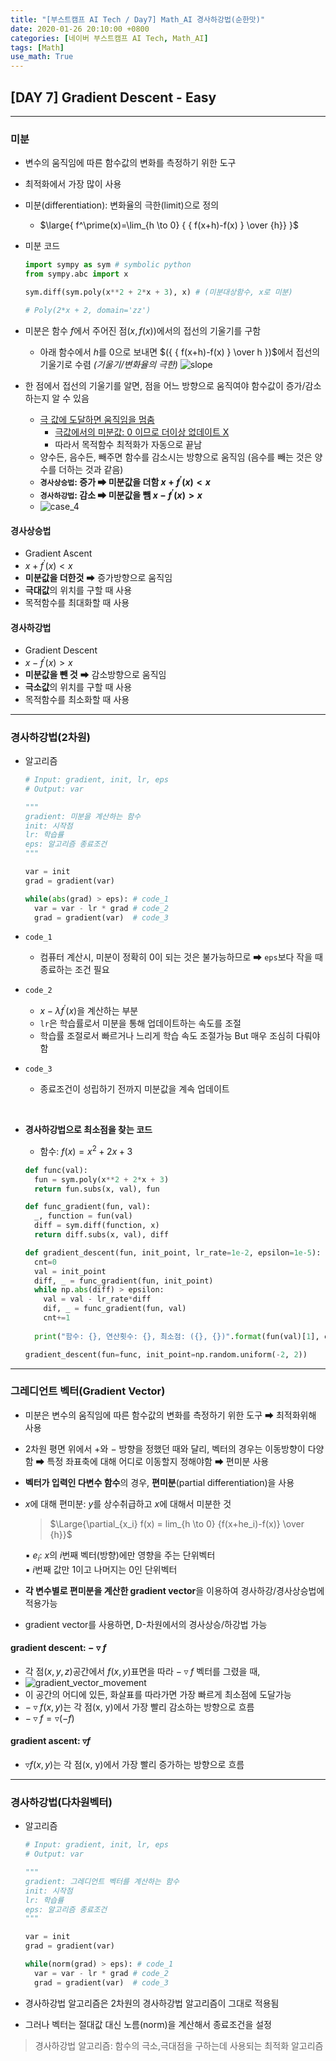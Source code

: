```yaml
---
title: "[부스트캠프 AI Tech / Day7] Math_AI 경사하강법(순한맛)"
date: 2020-01-26 20:10:00 +0800
categories: [네이버 부스트캠프 AI Tech, Math_AI]
tags: [Math]
use_math: True
---
```



## **[DAY 7] Gradient Descent - Easy**

---

### **미분**

- 변수의 움직임에 따른 함수값의 변화를 측정하기 위한 도구
- 최적화에서 가장 많이 사용
- 미분(differentiation): 변화율의 극한(limit)으로 정의
  - $\large{ f^\prime(x)=\lim_{h \to 0} { { f(x+h)-f(x) } \over {h}} }$
- 미분 코드
  
  ```python
  import sympy as sym # symbolic python
  from sympy.abc import x

  sym.diff(sym.poly(x**2 + 2*x + 3), x) # (미분대상함수, x로 미분)

  # Poly(2*x + 2, domain='zz')
  ```

- 미분은 함수 $f$에서 주어진 점$(x, f(x))$에서의 접선의 기울기를 구함
  - 아래 함수에서 $h$를 $0$으로 보내면 $({ { f(x+h)-f(x) } \over h })$에서 접선의 기울기로 수렴 *(기울기/변화율의 극한)*
  ![slope](/assets/img/sources/2021-01-27-01-08-40.png)
- 한 점에서 접선의 기울기를 알면, 점을 어느 방향으로 움직여야 함수값이 증가/감소하는지 알 수 있음
  - <u>극 값에 도달하면 움직임을 멈춤</u>
    - <u>극값에서의 미분값: $0$ 이므로 더이상 없데이트 X</u>
    - 따라서 목적함수 최적화가 자동으로 끝남
  - 양수든, 음수든, 빼주면 함수를 감소시는 방향으로 움직임 (음수를 빼는 것은 양수를 더하는 것과 같음)
  - **`경사상승법`: 증가 ➡ 미분값을 더함 $x+f^\prime(x) < x$**
  - **`경사하강법`: 감소 ➡ 미분값을 뺌 $x-f^\prime(x) > x$**
  - ![case_4](/assets/img/sources/2021-01-27-01-19-43.png)

#### **경사상승법**

- Gradient Ascent
- $x+f^\prime(x) < x$
- **미분값을 더한것** ➡ 증가방향으로 움직임
- **극대값**의 위치를 구할 때 사용
- 목적함수를 최대화할 때 사용

#### **경사하강법**

- Gradient Descent
- $x-f^\prime(x) > x$
- **미분값을 뺀 것** ➡ 감소방향으로 움직임
- **극소값**의 위치를 구할 때 사용
- 목적함수를 최소화할 때 사용

---

### **경사하강법(2차원)**

- 알고리즘
  
  ```python
  # Input: gradient, init, lr, eps
  # Output: var

  """
  gradient: 미분을 계산하는 함수
  init: 시작점
  lr: 학습률
  eps: 알고리즘 종료조건
  """

  var = init
  grad = gradient(var)

  while(abs(grad) > eps): # code_1
    var = var - lr * grad # code_2
    grad = gradient(var)  # code_3
  ```

- `code_1`
  - 컴퓨터 계산시, 미분이 정확히 $0$이 되는 것은 불가능하므로 ➡ `eps`보다 작을 때 종료하는 조건 필요
- `code_2`
  - $x-\lambda f^\prime(x)$을 계산하는 부분
  - `lr`은 학습률로서 미분을 통해 업데이트하는 속도를 조절
  - 학습률 조절로서 빠르거나 느리게 학습 속도 조절가능 But 매우 조심히 다뤄야함
- `code_3`
  - 종료조건이 성립하기 전까지 미분값을 계속 업데이트

<br>

- **경사하강법으로 최소점을 찾는 코드** 
  - 함수: $f(x)=x^2+2x+3$
  
  ```python
  def func(val):
    fun = sym.poly(x**2 + 2*x + 3)
    return fun.subs(x, val), fun

  def func_gradient(fun, val):
    _, function = fun(val)
    diff = sym.diff(function, x)
    return diff.subs(x, val), diff

  def gradient_descent(fun, init_point, lr_rate=1e-2, epsilon=1e-5):
    cnt=0
    val = init_point
    diff, _ = func_gradient(fun, init_point)
    while np.abs(diff) > epsilon:
      val = val - lr_rate*diff
      dif, _ = func_gradient(fun, val)
      cnt+=1
    
    print("함수: {}, 연산횟수: {}, 최소점: ({}, {})".format(fun(val)[1], cnt, val, fun(val)[0]))

  gradient_descent(fun=func, init_point=np.random.uniform(-2, 2))
  ```

---

### **그레디언트 벡터(Gradient Vector)**

- 미분은 변수의 움직임에 따른 함수값의 변화를 측정하기 위한 도구 ➡ 최적화위해 사용
- 2차원 평면 위에서 $+$와 $-$ 방향을 정했던 때와 달리, 벡터의 경우는 이동방향이 다양함 ➡ 특정 좌표축에 대해 어디로 이동할지 정해야함 ➡ 편미분 사용
- **벡터가 입력인 다변수 함수**의 경우, **편미분**(partial differentiation)을 사용
- $x$에 대해 편미분: $y$를 상수취급하고 $x$에 대해서 미분한 것

  > $\Large{\partial_{x_i} f(x) = lim_{h \to 0} {f(x+he_i)-f(x)} \over {h}}$

  >
  ▪ $e_i$: $x$의 $i$번째 벡터(방향)에만 영향을 주는 단위벡터  
  ▪ $i$번째 값만 1이고 나머지는 0인 단위벡터

- **각 변수별로 편미분을 계산한 gradient vector**을 이용하여 경사하강/경사상승법에 적용가능
- gradient vector를 사용하면, D-차원에서의 경사상승/하강법 가능

#### **gradient descent: $-\triangledown f$**

- 각 점$(x, y, z)$공간에서 $f(x, y)$표면을 따라 $-\triangledown f$ 벡터를 그렸을 때,
- ![gradient_vector_movement](/assets/img/sources/2021-01-27-02-15-26.png)
- 이 공간의 어디에 있든, 화살표를 따라가면 가장 빠르게 최소점에 도달가능
- $-\triangledown f(x, y)$는 각 점(x, y)에서 가장 빨리 감소하는 방향으로 흐름
- $-\triangledown f = \triangledown (-f)$

#### **gradient ascent: $\triangledown f$**

- $\triangledown f(x, y)$는 각 점(x, y)에서 가장 빨리 증가하는 방향으로 흐름

---

### **경사하강법(다차원벡터)**

- 알고리즘
  
  ```python
  # Input: gradient, init, lr, eps
  # Output: var

  """
  gradient: 그레디언트 벡터를 계산하는 함수
  init: 시작점
  lr: 학습률
  eps: 알고리즘 종료조건
  """

  var = init
  grad = gradient(var)

  while(norm(grad) > eps): # code_1
    var = var - lr * grad # code_2
    grad = gradient(var)  # code_3
  ```

- 경사하강법 알고리즘은 2차원의 경사하강법 알고리즘이 그대로 적용됨
- 그러나 벡터는 절대값 대신 노름(norm)을 계산해서 종료조건을 설정
  
> 경사하강법 알고리즘: 함수의 극소,극대점을 구하는데 사용되는 최적화 알고리즘

